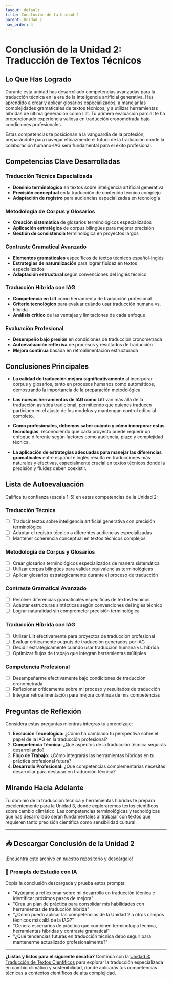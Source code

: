 ```yaml
---
layout: default
title: Conclusión de la Unidad 2
parent: Unidad 2
nav_order: 4
---
```


# Conclusión de la Unidad 2: Traducción de Textos Técnicos

## Lo Que Has Logrado

Durante esta unidad has desarrollado competencias avanzadas para la traducción técnica en la era de la inteligencia artificial generativa. Has aprendido a crear y aplicar glosarios especializados, a manejar las complejidades gramaticales de textos técnicos, y a utilizar herramientas híbridas de última generación como Lilt. Tu primera evaluación parcial te ha proporcionado experiencia valiosa en traducción cronometrada bajo condiciones profesionales.

Estas competencias te posicionan a la vanguardia de la profesión, preparándote para navegar eficazmente el futuro de la traducción donde la colaboración humano-IAG será fundamental para el éxito profesional.

## Competencias Clave Desarrolladas

### Traducción Técnica Especializada
- **Dominio terminológico** en textos sobre inteligencia artificial generativa
- **Precisión conceptual** en la traducción de contenido técnico complejo
- **Adaptación de registro** para audiencias especializadas en tecnología

### Metodología de Corpus y Glosarios
- **Creación sistemática** de glosarios terminológicos especializados
- **Aplicación estratégica** de corpus bilingües para mejorar precisión
- **Gestión de consistencia** terminológica en proyectos largos

### Contraste Gramatical Avanzado
- **Elementos gramaticales** específicos de textos técnicos español-inglés
- **Estrategias de naturalización** para lograr fluidez en textos especializados
- **Adaptación estructural** según convenciones del inglés técnico

### Traducción Híbrida con IAG
- **Competencia en Lilt** como herramienta de traducción profesional
- **Criterio tecnológico** para evaluar cuándo usar traducción humana vs. híbrida
- **Análisis crítico** de las ventajas y limitaciones de cada enfoque

### Evaluación Profesional
- **Desempeño bajo presión** en condiciones de traducción cronometrada
- **Autoevaluación reflexiva** de procesos y resultados de traducción
- **Mejora continua** basada en retroalimentación estructurada

## Conclusiones Principales

- **La calidad de traducción mejora significativamente** al incorporar corpus y glosarios, tanto en procesos humanos como automáticos, demostrando la importancia de la preparación metodológica.

- **Las nuevas herramientas de IAG como Lilt** van más allá de la traducción asistida tradicional, permitiendo que quienes traducen participen en el ajuste de los modelos y mantengan control editorial completo.

- **Como profesionales, debemos saber cuándo y cómo incorporar estas tecnologías**, reconociendo que cada proyecto puede requerir un enfoque diferente según factores como audiencia, plazo y complejidad técnica.

- **La aplicación de estrategias adecuadas para manejar las diferencias gramaticales** entre español e inglés resulta en traducciones más naturales y efectivas, especialmente crucial en textos técnicos donde la precisión y fluidez deben coexistir.

## Lista de Autoevaluación

Califica tu confianza (escala 1-5) en estas competencias de la Unidad 2:

### Traducción Técnica
- [ ] Traducir textos sobre inteligencia artificial generativa con precisión terminológica
- [ ] Adaptar el registro técnico a diferentes audiencias especializadas
- [ ] Mantener coherencia conceptual en textos técnicos complejos

### Metodología de Corpus y Glosarios
- [ ] Crear glosarios terminológicos especializados de manera sistemática
- [ ] Utilizar corpus bilingües para validar equivalencias terminológicas
- [ ] Aplicar glosarios estratégicamente durante el proceso de traducción

### Contraste Gramatical Avanzado
- [ ] Resolver diferencias gramaticales específicas de textos técnicos
- [ ] Adaptar estructuras sintácticas según convenciones del inglés técnico
- [ ] Lograr naturalidad sin comprometer precisión terminológica

### Traducción Híbrida con IAG
- [ ] Utilizar Lilt efectivamente para proyectos de traducción profesional
- [ ] Evaluar críticamente outputs de traducción generados por IAG
- [ ] Decidir estratégicamente cuándo usar traducción humana vs. híbrida
- [ ] Optimizar flujos de trabajo que integran herramientas múltiples

### Competencia Profesional
- [ ] Desempeñarme efectivamente bajo condiciones de traducción cronometrada
- [ ] Reflexionar críticamente sobre mi proceso y resultados de traducción
- [ ] Integrar retroalimentación para mejora continua de mis competencias

## Preguntas de Reflexión

Considera estas preguntas mientras integras tu aprendizaje:

1. **Evolución Tecnológica:** ¿Cómo ha cambiado tu perspectiva sobre el papel de la IAG en la traducción profesional?
2. **Competencia Técnica:** ¿Qué aspectos de la traducción técnica seguirás desarrollando?
3. **Flujo de Trabajo:** ¿Cómo integrarás las herramientas híbridas en tu práctica profesional futura?
4. **Desarrollo Profesional:** ¿Qué competencias complementarias necesitas desarrollar para destacar en traducción técnica?

## Mirando Hacia Adelante

Tu dominio de la traducción técnica y herramientas híbridas te prepara excelentemente para la Unidad 3, donde exploraremos textos científicos sobre cambio climático. Las competencias terminológicas y tecnológicas que has desarrollado serán fundamentales al trabajar con textos que requieren tanto precisión científica como sensibilidad cultural.

---

## 📥 Descargar Conclusión de la Unidad 2
¡Encuentra este archivo [en nuestro repositorio](https://github.com/alainamb/uic_tr18-trad-inversa-es-en/blob/main/unidad2/unidad2-conclusion.md) y descárgalo!

### 🤖 Prompts de Estudio con IA
Copia la conclusión descargada y prueba estos prompts:
- "Ayúdame a reflexionar sobre mi desarrollo en traducción técnica e identificar próximos pasos de mejora"
- "Crea un plan de práctica para consolidar mis habilidades con herramientas de traducción híbrida"
- "¿Cómo puedo aplicar las competencias de la Unidad 2 a otros campos técnicos más allá de la IAG?"
- "Genera escenarios de práctica que combinen terminología técnica, herramientas híbridas y contraste gramatical"
- "¿Qué tendencias futuras en traducción técnica debo seguir para mantenerme actualizado profesionalmente?"

---

**¿Listas y listos para el siguiente desafío?** Continúa con la [Unidad 3: Traducción de Textos Científicos](../unidad3/unidad3-resumen.md) para explorar la traducción especializada en cambio climático y sostenibilidad, donde aplicarás tus competencias técnicas a contextos científicos de alta complejidad.
